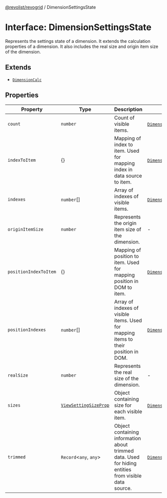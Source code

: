 [@revolist/revogrid](README.md) / DimensionSettingsState

# Interface: DimensionSettingsState

Represents the settings state of a dimension.
It extends the calculation properties of a dimension.
It also includes the real size and origin item size of the dimension.

## Extends

- [`DimensionCalc`](Interface.DimensionCalc.md)

## Properties

| Property | Type | Description | Inherited from | Defined in |
| ------ | ------ | ------ | ------ | ------ |
| `count` | `number` | Count of visible items. | [`DimensionCalc`](Interface.DimensionCalc.md).`count` | [src/types/interfaces.ts:579](https://github.com/revolist/revogrid/blob/e4a447d6483665fe275065ba5ef60722f4635503/src/types/interfaces.ts#L579) |
| `indexToItem` | \{\} | Mapping of index to item. Used for mapping index in data source to item. | [`DimensionCalc`](Interface.DimensionCalc.md).`indexToItem` | [src/types/interfaces.ts:602](https://github.com/revolist/revogrid/blob/e4a447d6483665fe275065ba5ef60722f4635503/src/types/interfaces.ts#L602) |
| `indexes` | `number`[] | Array of indexes of visible items. | [`DimensionCalc`](Interface.DimensionCalc.md).`indexes` | [src/types/interfaces.ts:574](https://github.com/revolist/revogrid/blob/e4a447d6483665fe275065ba5ef60722f4635503/src/types/interfaces.ts#L574) |
| `originItemSize` | `number` | Represents the origin item size of the dimension. | - | [src/types/interfaces.ts:634](https://github.com/revolist/revogrid/blob/e4a447d6483665fe275065ba5ef60722f4635503/src/types/interfaces.ts#L634) |
| `positionIndexToItem` | \{\} | Mapping of position to item. Used for mapping position in DOM to item. | [`DimensionCalc`](Interface.DimensionCalc.md).`positionIndexToItem` | [src/types/interfaces.ts:591](https://github.com/revolist/revogrid/blob/e4a447d6483665fe275065ba5ef60722f4635503/src/types/interfaces.ts#L591) |
| `positionIndexes` | `number`[] | Array of indexes of visible items. Used for mapping items to their position in DOM. | [`DimensionCalc`](Interface.DimensionCalc.md).`positionIndexes` | [src/types/interfaces.ts:585](https://github.com/revolist/revogrid/blob/e4a447d6483665fe275065ba5ef60722f4635503/src/types/interfaces.ts#L585) |
| `realSize` | `number` | Represents the real size of the dimension. | - | [src/types/interfaces.ts:629](https://github.com/revolist/revogrid/blob/e4a447d6483665fe275065ba5ef60722f4635503/src/types/interfaces.ts#L629) |
| `sizes` | [`ViewSettingSizeProp`](TypeAlias.ViewSettingSizeProp.md) | Object containing size for each visible item. | [`DimensionCalc`](Interface.DimensionCalc.md).`sizes` | [src/types/interfaces.ts:618](https://github.com/revolist/revogrid/blob/e4a447d6483665fe275065ba5ef60722f4635503/src/types/interfaces.ts#L618) |
| `trimmed` | `Record`\<`any`, `any`\> | Object containing information about trimmed data. Used for hiding entities from visible data source. | [`DimensionCalc`](Interface.DimensionCalc.md).`trimmed` | [src/types/interfaces.ts:613](https://github.com/revolist/revogrid/blob/e4a447d6483665fe275065ba5ef60722f4635503/src/types/interfaces.ts#L613) |
